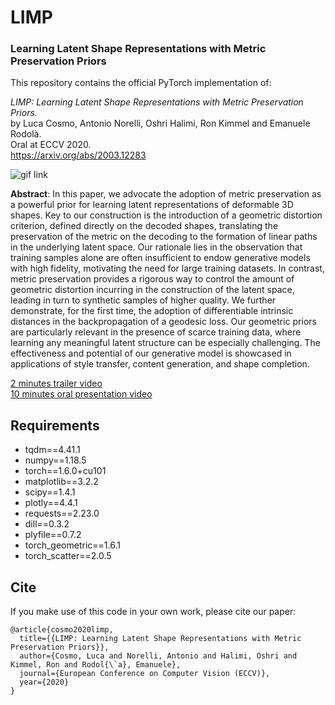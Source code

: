 # LIMP
### Learning Latent Shape Representations with Metric Preservation Priors

This repository contains the official PyTorch implementation of:

*LIMP: Learning Latent Shape Representations with Metric Preservation Priors.*  
by Luca Cosmo, Antonio Norelli, Oshri Halimi, Ron Kimmel and Emanuele Rodolà.  
Oral at ECCV 2020.  
https://arxiv.org/abs/2003.12283

![gif link](https://media.giphy.com/media/6239ksApKG10JzxYOP/giphy.gif)

**Abstract**: In this paper, we advocate the adoption of metric preservation as a powerful prior for learning latent representations of deformable 3D shapes. Key to our construction is the introduction of a geometric distortion criterion, defined directly on the decoded shapes, translating the preservation of the metric on the decoding to the formation of linear paths in the underlying latent space. Our rationale lies in the observation that training samples alone are often insufficient to endow generative models with high fidelity, motivating the need for large training datasets. In contrast, metric preservation provides a rigorous way to control the amount of geometric distortion incurring in the construction of the latent space, leading in turn to synthetic samples of higher quality. We further demonstrate, for the first time, the adoption of differentiable intrinsic distances in the backpropagation of a geodesic loss. Our geometric priors are particularly relevant in the presence of scarce training data, where learning any meaningful latent structure can be especially challenging. The effectiveness and potential of our generative model is showcased in applications of style transfer, content generation, and shape completion.

[2 minutes trailer video](https://youtu.be/NPE_uey-dXo)  
[10 minutes oral presentation video](https://youtu.be/P4uxICQ3QXI)

## Requirements

* tqdm==4.41.1
* numpy==1.18.5
* torch==1.6.0+cu101
* matplotlib==3.2.2
* scipy==1.4.1
* plotly==4.4.1
* requests==2.23.0
* dill==0.3.2
* plyfile==0.7.2
* torch_geometric==1.6.1
* torch_scatter==2.0.5

## Cite
If you make use of this code in your own work, please cite our paper:
```
@article{cosmo2020limp,
  title={{LIMP: Learning Latent Shape Representations with Metric Preservation Priors}},
  author={Cosmo, Luca and Norelli, Antonio and Halimi, Oshri and Kimmel, Ron and Rodol{\`a}, Emanuele},
  journal={European Conference on Computer Vision (ECCV)},
  year={2020}
}
```

